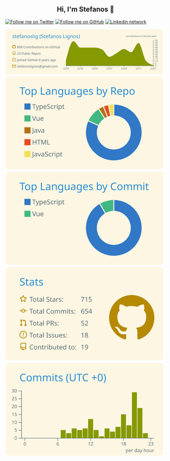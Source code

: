 <h2 align="center">Hi, I'm Stefanos 👋</h2>

[![Follow me on Twitter](https://img.shields.io/badge/Tweet--lightgrey?logo=twitter&style=social)](https://twitter.com/stefanos_lig)
[![Follow me on GitHub](https://img.shields.io/github/followers/stefanoslig?style=social)](https://github.com/stefanoslig)
[![Linkedin network](https://img.shields.io/badge/LinkedIn-blue?style=social&logo=linkedin)](https://www.linkedin.com/in/stefanoslignos)



[![](https://raw.githubusercontent.com/stefanoslig/stefanoslig/master/profile-summary-card-output/solarized/0-profile-details.svg)](https://github.com/vn7n24fzkq/github-profile-summary-cards)
[![](https://raw.githubusercontent.com/stefanoslig/stefanoslig/master/profile-summary-card-output/solarized/1-repos-per-language.svg)](https://github.com/vn7n24fzkq/github-profile-summary-cards) [![](https://raw.githubusercontent.com/stefanoslig/stefanoslig/master/profile-summary-card-output/solarized/2-most-commit-language.svg)](https://github.com/vn7n24fzkq/github-profile-summary-cards)
[![](https://raw.githubusercontent.com/stefanoslig/stefanoslig/master/profile-summary-card-output/solarized/3-stats.svg)](https://github.com/vn7n24fzkq/github-profile-summary-cards) [![](https://raw.githubusercontent.com/stefanoslig/stefanoslig/master/profile-summary-card-output/solarized/4-productive-time.svg)](https://github.com/vn7n24fzkq/github-profile-summary-cards)
